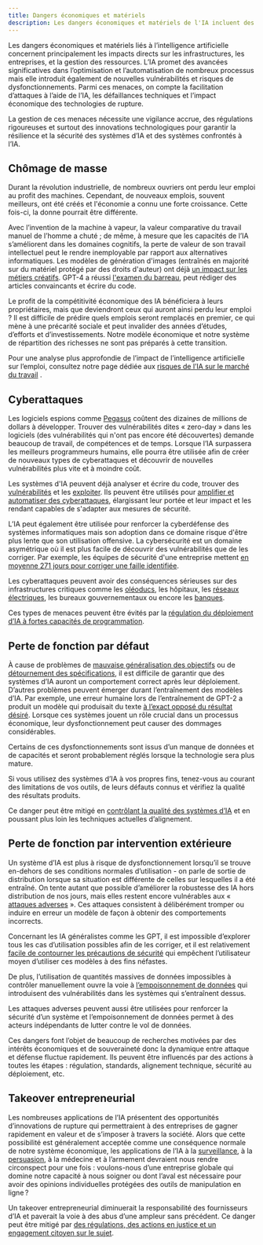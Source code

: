```yaml
---
title: Dangers économiques et matériels
description: Les dangers économiques et matériels de l'IA incluent des impacts sur les infrastructures et les entreprises, de nouvelles vulnérabilités, et des défis d'automatisation, nécessitant une gestion prudente via la régulation et l'innovation technologique.
---
```


Les dangers économiques et matériels liés à l’intelligence artificielle concernent principalement les impacts directs sur les infrastructures, les entreprises, et la gestion des ressources. L’IA promet des avancées significatives dans l’optimisation et l’automatisation de nombreux processus mais elle introduit également de nouvelles vulnérabilités et risques de dysfonctionnements. Parmi ces menaces, on compte la facilitation d’attaques à l’aide de l’IA, les défaillances techniques et l’impact économique des technologies de rupture.

La gestion de ces menaces nécessite une vigilance accrue, des régulations rigoureuses et surtout des innovations technologiques pour garantir la résilience et la sécurité des systèmes d’IA et des systèmes confrontés à l’IA.

## Chômage de masse

Durant la révolution industrielle, de nombreux ouvriers ont perdu leur emploi au profit des machines. Cependant, de nouveaux emplois, souvent meilleurs, ont été créés et l'économie a connu une forte croissance. Cette fois-ci, la donne pourrait être différente.

Avec l’invention de la machine à vapeur, la valeur comparative du travail manuel de l’homme a chuté ; de même, à mesure que les capacités de l’IA s’améliorent dans les domaines cognitifs, la perte de valeur de son travail intellectuel peut le rendre inemployable par rapport aux alternatives informatiques. Les modèles de génération d'images (entraînés en majorité sur du matériel protégé par des droits d'auteur) ont déjà [un impact sur les métiers créatifs](https://cointelegraph.com/news/artists-face-a-choice-with-ai-adapt-or-become-obsolete). GPT-4 a réussi [l'examen du barreau](https://law.stanford.edu/2023/04/19/gpt-4-passes-the-bar-exam-what-that-means-for-artificial-intelligence-tools-in-the-legal-industry/), peut rédiger des articles convaincants et écrire du code.

Le profit de la compétitivité économique des IA bénéficiera à leurs propriétaires, mais que deviendront ceux qui auront ainsi perdu leur emploi ? Il est difficile de prédire quels emplois seront remplacés en premier, ce qui mène à une précarité sociale et peut invalider des années d’études, d’efforts et d’investissements. Notre modèle économique et notre système de répartition des richesses ne sont pas préparés à cette transition.

Pour une analyse plus approfondie de l’impact de l’intelligence artificielle sur l’emploi, consultez notre page dédiée aux [risques de l’IA sur le marché du travail](/emploi-ia)
.

## Cyberattaques

Les logiciels espions comme [Pegasus](https://fr.wikipedia.org/wiki/Pegasus_(logiciel_espion)) coûtent des dizaines de millions de dollars à développer. Trouver des vulnérabilités dites « zero-day » dans les logiciels (des vulnérabilités qui n'ont pas encore été découvertes) demande beaucoup de travail, de compétences et de temps. Lorsque l’IA surpassera les meilleurs programmeurs humains, elle pourra être utilisée afin de créer de nouveaux types de cyberattaques et découvrir de nouvelles vulnérabilités plus vite et à moindre coût.

Les systèmes d'IA peuvent déjà analyser et écrire du code, trouver des [vulnérabilités](https://betterprogramming.pub/i-used-gpt-3-to-find-213-security-vulnerabilities-in-a-single-codebase-cc3870ba9411) et les [exploiter](https://blog.checkpoint.com/2023/03/15/check-point-research-conducts-initial-security-analysis-of-chatgpt4-highlighting-potential-scenarios-for-accelerated-cybercrime/). Ils peuvent être utilisés pour [amplifier et automatiser des cyberattaques](https://www.crowdstrike.com/cybersecurity-101/cyberattacks/ai-powered-cyberattacks/), élargissant leur portée et leur impact et les rendant capables de s'adapter aux mesures de sécurité.

L’IA peut également être utilisée pour renforcer la cyberdéfense des systèmes informatiques mais son adoption dans ce domaine risque d'être plus lente que son utilisation offensive. La cybersécurité est un domaine asymétrique où il est plus facile de découvrir des vulnérabilités que de les corriger. Par exemple, les équipes de sécurité d'une entreprise mettent [en moyenne 271 jours pour corriger une faille identifiée](https://www.mend.io/blog/securing-the-software-supply-chain-mend-open-source-risk-report/#battling-the-remediation-gap).

Les cyberattaques peuvent avoir des conséquences sérieuses sur des infrastructures critiques comme les [oléoducs](https://fr.wikipedia.org/wiki/Cyberattaque_de_Colonial_Pipeline), les hôpitaux, les [réseaux électriques](https://obr.uk/box/cyber-attacks-during-the-russian-invasion-of-ukraine/), les bureaux gouvernementaux ou encore les [banques](https://fr.wikipedia.org/wiki/Cyber-braquage_de_la_banque_centrale_du_Bangladesh).

Ces types de menaces peuvent être évités par la [régulation du déploiement d’IA à fortes capacités de programmation](https://pauseia.fr/propositions).

## Perte de fonction par défaut

À cause de problèmes de [mauvaise généralisation des objectifs](https://arxiv.org/abs/2105.14111) ou de [détournement des spécifications](https://deepmind.google/discover/blog/specification-gaming-the-flip-side-of-ai-ingenuity/), il est difficile de garantir que des systèmes d’IA auront un comportement correct après leur déploiement. D’autres problèmes peuvent émerger durant l’entraînement des modèles d’IA. Par exemple, une erreur humaine lors de l’entraînement de GPT-2 a produit un modèle qui produisait du texte [à l’exact opposé du résultat désiré](https://arxiv.org/abs/1909.08593). Lorsque ces systèmes jouent un rôle crucial dans un processus économique, leur dysfonctionnement peut causer des dommages considérables.

Certains de ces dysfonctionnements sont issus d’un manque de données et de capacités et seront probablement réglés lorsque la technologie sera plus mature.

Si vous utilisez des systèmes d’IA à vos propres fins, tenez-vous au courant des limitations de vos outils, de leurs défauts connus et vérifiez la qualité des résultats produits.

Ce danger peut être mitigé en [contrôlant la qualité des systèmes d’IA](https://pauseia.fr/propositions) et en poussant plus loin les techniques actuelles d’alignement.

## Perte de fonction par intervention extérieure

Un système d’IA est plus à risque de dysfonctionnement lorsqu’il se trouve en-dehors de ses conditions normales d’utilisation - on parle de sortie de distribution lorsque sa situation est différente de celles sur lesquelles il a été entraîné. On tente autant que possible d’améliorer la robustesse des IA hors distribution de nos jours, mais elles restent encore vulnérables aux « [attaques adverses](https://www.forbes.com/councils/forbestechcouncil/2023/07/27/adversarial-attacks-on-ai-systems/) ». Ces attaques consistent à délibérément tromper ou induire en erreur un modèle de façon à obtenir des comportements incorrects.

Concernant les IA généralistes comme les GPT, il est impossible d’explorer tous les cas d’utilisation possibles afin de les corriger, et il est relativement [facile de contourner les précautions de sécurité](https://www.reddit.com/r/ChatGPTJailbreak/wiki/index/) qui empêchent l’utilisateur moyen d’utiliser ces modèles à des fins néfastes.

De plus, l’utilisation de quantités massives de données impossibles à contrôler manuellement ouvre la voie à [l’empoisonnement de données](https://arxiv.org/pdf/1804.00308) qui introduisent des vulnérabilités dans les systèmes qui s’entraînent dessus.

Les attaques adverses peuvent aussi être utilisées pour renforcer la sécurité d’un système et l’empoisonnement de données permet à des acteurs indépendants de lutter contre le vol de données.

Ces dangers font l’objet de beaucoup de recherches motivées par des intérêts économiques et de souveraineté donc la dynamique entre attaque et défense fluctue rapidement. Ils peuvent être influencés par des actions à toutes les étapes : régulation, standards, alignement technique, sécurité au déploiement, etc.

## Takeover entrepreneurial

Les nombreuses applications de l’IA présentent des opportunités d’innovations de rupture qui permettraient à des entreprises de gagner rapidement en valeur et de s’imposer à travers la société. Alors que cette possibilité est généralement acceptée comme une conséquence normale de notre système économique, les applications de l’IA à la [surveillance](https://www.forbes.com/councils/forbestechcouncil/2024/02/02/artificial-intelligence-the-new-eyes-of-surveillance/), à la [persuasion](https://arxiv.org/pdf/2303.08721), à la médecine et à l’armement devraient nous rendre circonspect pour une fois : voulons-nous d’une entreprise globale qui domine notre capacité à nous soigner ou dont l’aval est nécessaire pour avoir des opinions individuelles protégées des outils de manipulation en ligne ?

Un takeover entrepreneurial diminuerait la responsabilité des fournisseurs d’IA et paverait la voie à des abus d’une ampleur sans précédent. Ce danger peut être mitigé par [des régulations, des actions en justice et un engagement citoyen sur le sujet](https://pauseia.fr/propositions).
